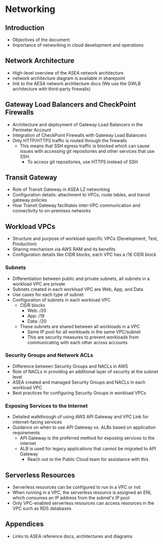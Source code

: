 # Networking

## Introduction

- Objectives of the document
- Importance of networking in cloud development and operations

## Network Architecture

- High-level overview of the ASEA network architecture
- network architecture diagram is available in sharepoint
- link to the AESA network architecture docs (We use the GWLB architecture with third-party firewalls)

## Gateway Load Balancers and CheckPoint Firewalls

- Architecture and deployment of Gateway Load Balancers in the Perimeter Account
- Integration of CheckPoint Firewalls with Gateway Load Balancers
- Only HTTP/HTTPS traffic is routed through the firewalls
  - This means that SSH egress traffic is blocked which can cause issues with accessing git repositories and other services that use SSH.
    - To access git repositories, use HTTPS instead of SSH

## Transit Gateway

- Role of Transit Gateway in ASEA LZ networking
- Configuration details: attachment to VPCs, route tables, and transit gateway policies
- How Transit Gateway facilitates inter-VPC communication and connectivity to on-premises networks

## Workload VPCs

- Structure and purpose of workload-specific VPCs (Development, Test, Production)
- Sharing mechanism via AWS RAM and its benefits
- Configuration details like CIDR blocks, each VPC has a /16 CIDR block

### Subnets

- Differentiation between public and private subnets, all subnets in a workload VPC are private
- Subnets created in each workload VPC are Web, App, and Data
- Use cases for each type of subnet
- Configuration of subnets in each workload VPC
  - CIDR blocks
    - Web: /20
    - App: /19
    - Data: /20
  - These subnets are shared between all workloads in a VPC
    - Same IP pool for all workloads in the same VPC/subnet
    - This are security measures to prevent workloads from communicating with each other across accounts

### Security Groups and Network ACLs

- Difference between Security Groups and NACLs in AWS
- Role of NACLs in providing an additional layer of security at the subnet level
- ASEA created and managed Security Groups and NACLs in each workload VPC
- Best practices for configuring Security Groups in workload VPCs

### Exposing Services to the Internet

- Detailed walkthrough of using AWS API Gateway and VPC Link for internet-facing services
- Guidance on when to use API Gateway vs. ALBs based on application requirements
  - API Gateway is the preferred method for exposing services to the internet
  - ALB is used for legacy applications that cannot be migrated to API Gateway
    - Reach out to the Public Cloud team for assistance with this

## Serverless Resources

- Serverless resources can be configured to run in a VPC or not
- When running in a VPC, the serverless resource is assigned an ENI, which consumes an IP address from the subnet's IP pool
- Only VPC-enabled serverless resources can access resources in the VPC such as RDS databases

## Appendices

- Links to ASEA reference docs, architectures and diagrams
